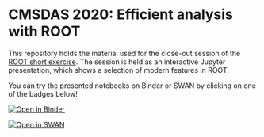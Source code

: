 # CMSDAS 2020: Efficient analysis with ROOT

This repository holds the material used for the close-out session of the [ROOT short exercise](https://cmsdas.github.io/root-short-exercise/). The session is held as an interactive Jupyter presentation, which shows a selection of modern features in ROOT.

You can try the presented notebooks on Binder or SWAN by clicking on one of the badges below!

[![Open in Binder](https://mybinder.org/badge_logo.svg)](https://mybinder.org/v2/gh/CMSDAS/root-close-out)

[![Open in SWAN](https://img.shields.io/badge/Open%20in%20-%E2%98%81%20SWAN-orange.svg)](https://cern.ch/swanserver/cgi-bin/go/?projurl=https://github.com/CMSDAS/root-close-out.git)
